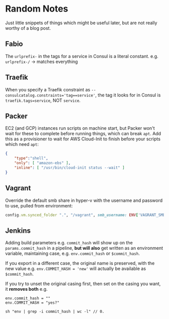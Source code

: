 # Random Notes

Just little snippets of things which might be useful later, but are not really worthy of a blog post.

## Fabio

The  `urlprefix-` in the tags for a service in Consul is a literal constant.
e.g. `urlprefix-/` -> matches everything


## Traefik

When you specify a Traefik constraint as `--consulcatalog.constraints='tag==service'`, the tag it looks for in Consul is `traefik.tags=service`, NOT `service`.


## Packer

EC2 (and GCP) instances run scripts on machine start, but Packer won't wait for these to complete before running things, which can break `apt`.  Add this as a provisioner to wait for AWS Cloud-Init to finish before your scripts which need `apt`:

```json
{
    "type":"shell",
    "only": [ "amazon-ebs" ],
    "inline": [ "/usr/bin/cloud-init status --wait" ]
}
```


## Vagrant

Override the default smb share in hyper-v with the username and password to use, pulled from environment:

```ruby
config.vm.synced_folder ".", "/vagrant", smb_username: ENV['VAGRANT_SMB_USER'], smb_password: ENV['VAGRANT_SMB_PASS']
```


## Jenkins

Adding build parameters e.g. `commit_hash` will show up on the `params.commit_hash` in a pipeline, **but will also** get written as an environment variable, maintaining case, e.g. `env.commit_hash` or `$commit_hash`.

If you export in a different case, the original name is preserved, with the new value e.g. `env.COMMIT_HASH = 'new'` will actually be available as `$commit_hash`.

If you try to unset the original casing first, then set on the casing you want, it **removes both** e.g.

```
env.commit_hash = ""
env.COMMIT_HASH = "yes?"

sh "env | grep -i commit_hash | wc -l" // 0.
```